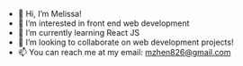 - 👋 Hi, I’m Melissa!
- 👀 I’m interested in front end web development
- 🌱 I’m currently learning React JS
- 💞️ I’m looking to collaborate on web development projects!
- 📫 You can reach me at my email: mzhen826@gmail.com

<!---
melzhen/melzhen is a ✨ special ✨ repository because its `README.md` (this file) appears on your GitHub profile.
You can click the Preview link to take a look at your changes.
--->
